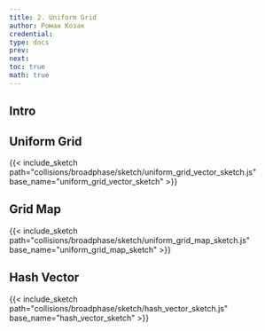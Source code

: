 ```yaml
---
title: 2. Uniform Grid
author: Роман Козак
credential:
type: docs
prev: 
next: 
toc: true
math: true
---
```


## Intro

## Uniform Grid

{{< include_sketch path="collisions/broadphase/sketch/uniform_grid_vector_sketch.js" base_name="uniform_grid_vector_sketch" >}}


## Grid Map

{{< include_sketch path="collisions/broadphase/sketch/uniform_grid_map_sketch.js" base_name="uniform_grid_map_sketch" >}}

## Hash Vector

{{< include_sketch path="collisions/broadphase/sketch/hash_vector_sketch.js" base_name="hash_vector_sketch" >}}
